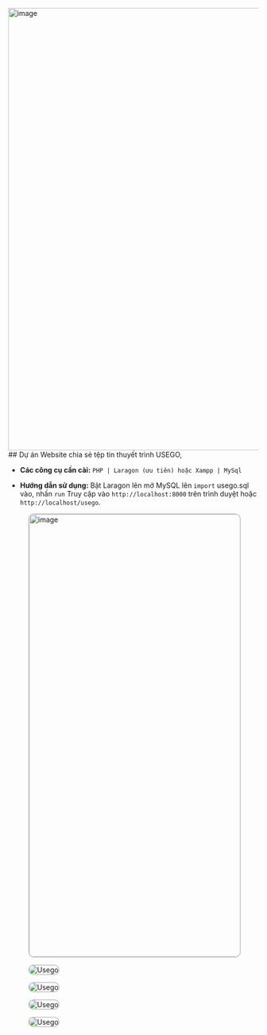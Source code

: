<img width="1908" height="891" alt="image" src="https://github.com/user-attachments/assets/9ebfd03c-3c5a-497b-913c-e369f3322c05" />## Dự án Website chia sẻ tệp tin thuyết trình USEGO, 

* **Các công cụ cần cài:**
```PHP | Laragon (ưu tiên) hoặc Xampp | MySql```

* **Hướng dẫn sử dụng:**
Bật Laragon lên mở MySQL lên ```import``` usego.sql vào, nhấn ```run```
Truy cập vào ```http://localhost:8000``` trên trình duyệt hoặc ```http://localhost/usego```.

<figure>
  <img width="1908" height="891" alt="image" src="https://github.com/user-attachments/assets/2912393f-da2c-48a3-86f4-f7627f8b49d0" style="border:2px solid #ccc; border-radius:12px; />
  <br/>

  <img src="https://giaodichcode.com/storage/images/codes/45/9-1731981028.png" 
       alt="Usego" 
       style="border:2px solid #ccc; border-radius:12px; max-width:300px;">
  <br/>

  <img src="https://giaodichcode.com/storage/images/codes/13/10-1731981028.png" 
       alt="Usego" 
       style="border:2px solid #ccc; border-radius:12px; max-width:300px;">
  <br/>

  <img src="https://giaodichcode.com/storage/images/codes/52/6-1731981028.png" 
       alt="Usego" 
       style="border:2px solid #ccc; border-radius:12px; max-width:300px;">
  <br/>

  <img src="https://giaodichcode.com/storage/images/codes/89/3-1731981028.png" 
       alt="Usego" 
       style="border:2px solid #ccc; border-radius:12px; max-width:300px;">
  <br/>

  <img src="https://giaodichcode.com/storage/images/codes/64/11-1732269206.png" 
       alt="Usego" 
       style="border:2px solid #ccc; border-radius:12px; max-width:300px;">
  <br/>
</figure>

